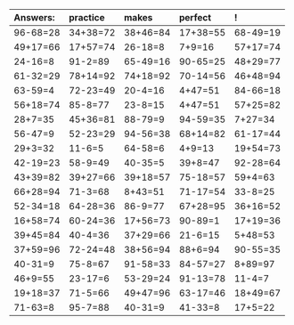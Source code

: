 | Answers: | practice | makes | perfect | ! |
| :--- | :--- | :--- | :--- | :--- |
| 96-68=28 | 34+38=72 | 38+46=84 | 17+38=55 | 68-49=19 | 
| 49+17=66 | 17+57=74 | 26-18=8 | 7+9=16 | 57+17=74 | 
| 24-16=8 | 91-2=89 | 65-49=16 | 90-65=25 | 48+29=77 | 
| 61-32=29 | 78+14=92 | 74+18=92 | 70-14=56 | 46+48=94 | 
| 63-59=4 | 72-23=49 | 20-4=16 | 4+47=51 | 84-66=18 | 
| 56+18=74 | 85-8=77 | 23-8=15 | 4+47=51 | 57+25=82 | 
| 28+7=35 | 45+36=81 | 88-79=9 | 94-59=35 | 7+27=34 | 
| 56-47=9 | 52-23=29 | 94-56=38 | 68+14=82 | 61-17=44 | 
| 29+3=32 | 11-6=5 | 64-58=6 | 4+9=13 | 19+54=73 | 
| 42-19=23 | 58-9=49 | 40-35=5 | 39+8=47 | 92-28=64 | 
| 43+39=82 | 39+27=66 | 39+18=57 | 75-18=57 | 59+4=63 | 
| 66+28=94 | 71-3=68 | 8+43=51 | 71-17=54 | 33-8=25 | 
| 52-34=18 | 64-28=36 | 86-9=77 | 67+28=95 | 36+16=52 | 
| 16+58=74 | 60-24=36 | 17+56=73 | 90-89=1 | 17+19=36 | 
| 39+45=84 | 40-4=36 | 37+29=66 | 21-6=15 | 5+48=53 | 
| 37+59=96 | 72-24=48 | 38+56=94 | 88+6=94 | 90-55=35 | 
| 40-31=9 | 75-8=67 | 91-58=33 | 84-57=27 | 8+89=97 | 
| 46+9=55 | 23-17=6 | 53-29=24 | 91-13=78 | 11-4=7 | 
| 19+18=37 | 71-5=66 | 49+47=96 | 63-17=46 | 18+49=67 | 
| 71-63=8 | 95-7=88 | 40-31=9 | 41-33=8 | 17+5=22 | 
